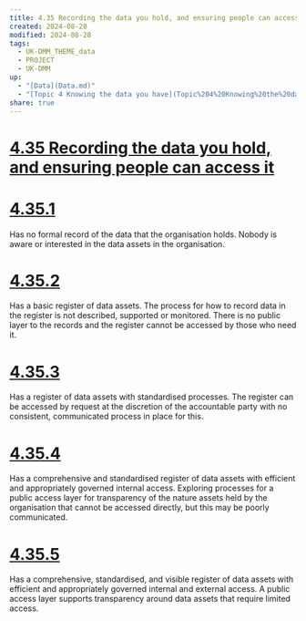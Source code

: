 ```yaml
---
title: 4.35 Recording the data you hold, and ensuring people can access it
created: 2024-08-28
modified: 2024-08-28
tags:
  - UK-DMM_THEME_data
  - PROJECT
  - UK-DMM
up:
  - "[Data](Data.md)"
  - "[Topic 4 Knowing the data you have](Topic%204%20Knowing%20the%20data%20you%20have.md)"
share: true
---
```

# [4.35 Recording the data you hold, and ensuring people can access it](4.35%20Recording%20the%20data%20you%20hold,%20and%20ensuring%20people%20can%20access%20it.md)
# [4.35.1](4.35.1.md)

Has no formal record of the data that the organisation holds. Nobody is aware or interested in the data assets in the organisation.

# [4.35.2](4.35.2.md)

Has a basic register of data assets. The process for how to record data in the register is not described, supported or monitored. There is no public layer to the records and the register cannot be accessed by those who need it.

# [4.35.3](4.35.3.md)

Has a register of data assets with standardised processes. The register can be accessed by request at the discretion of the accountable party with no consistent, communicated process in place for this.

# [4.35.4](4.35.4.md)

Has a comprehensive and standardised register of data assets with efficient and appropriately governed internal access. Exploring processes for a public access layer for transparency of the nature assets held by the organisation that cannot be accessed directly, but this may be poorly communicated.

# [4.35.5](4.35.5.md)

Has a comprehensive, standardised, and visible register of data assets with efficient and appropriately governed internal and external access. A public access layer supports transparency around data assets that require limited access.

